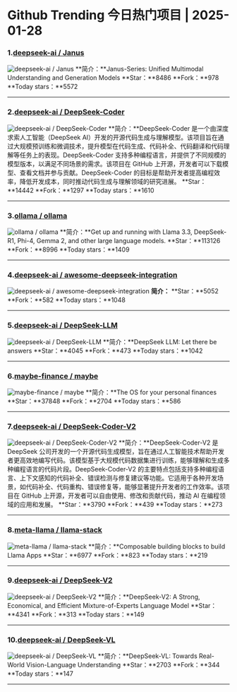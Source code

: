 # Github Trending 今日热门项目 | 2025-01-28
### 1.[deepseek-ai / Janus](https://github.com/deepseek-ai/Janus)

![deepseek-ai / Janus](https://opengraph.githubassets.com/ceeecfc4240bd8847f347f61996c2442746c010cc788fb1f190fe380c2f7b7e5/deepseek-ai/Janus)
**简介：**Janus-Series: Unified Multimodal Understanding and Generation Models
**Star：**8486
**Fork：**978
**Today stars：**5572

---

### 2.[deepseek-ai / DeepSeek-Coder](https://github.com/deepseek-ai/DeepSeek-Coder)

![deepseek-ai / DeepSeek-Coder](https://opengraph.githubassets.com/c7e08d55d08d0ce721cc5aa8b90c115c359c0cf5b34d1909c99f5489bf355fe8/deepseek-ai/DeepSeek-Coder)
**简介：**DeepSeek-Coder 是一个由深度求索人工智能（DeepSeek AI）开发的开源代码生成与理解模型。该项目旨在通过大规模预训练和微调技术，提升模型在代码生成、代码补全、代码翻译和代码理解等任务上的表现。DeepSeek-Coder 支持多种编程语言，并提供了不同规模的模型版本，以满足不同场景的需求。该项目在 GitHub 上开源，开发者可以下载模型、查看文档并参与贡献。DeepSeek-Coder 的目标是帮助开发者提高编程效率，降低开发成本，同时推动代码生成与理解领域的研究进展。
**Star：**14442
**Fork：**1297
**Today stars：**1610

---

### 3.[ollama / ollama](https://github.com/ollama/ollama)

![ollama / ollama](https://opengraph.githubassets.com/3936dcf0f2c66df47e7a7d057257f6ece948325a24537e50ce2a07e19fa94cdb/ollama/ollama)
**简介：**Get up and running with Llama 3.3, DeepSeek-R1, Phi-4, Gemma 2, and other large language models.
**Star：**113126
**Fork：**8996
**Today stars：**1409

---

### 4.[deepseek-ai / awesome-deepseek-integration](https://github.com/deepseek-ai/awesome-deepseek-integration)

![deepseek-ai / awesome-deepseek-integration](https://opengraph.githubassets.com/142646833fe508a655fac585c2145101166298f9534a794cf887dfd60f98fc40/deepseek-ai/awesome-deepseek-integration)
**简介：**
**Star：**5052
**Fork：**582
**Today stars：**1048

---

### 5.[deepseek-ai / DeepSeek-LLM](https://github.com/deepseek-ai/DeepSeek-LLM)

![deepseek-ai / DeepSeek-LLM](https://opengraph.githubassets.com/69d3f175cfe7c717423187e410b247e7529c86dedd0f1d41ba16b288e5d3f940/deepseek-ai/DeepSeek-LLM)
**简介：**DeepSeek LLM: Let there be answers
**Star：**4045
**Fork：**473
**Today stars：**1042

---

### 6.[maybe-finance / maybe](https://github.com/maybe-finance/maybe)

![maybe-finance / maybe](https://repository-images.githubusercontent.com/737898780/830b4632-dd82-4492-818f-a9c707b16663)
**简介：**The OS for your personal finances
**Star：**37848
**Fork：**2704
**Today stars：**586

---

### 7.[deepseek-ai / DeepSeek-Coder-V2](https://github.com/deepseek-ai/DeepSeek-Coder-V2)

![deepseek-ai / DeepSeek-Coder-V2](https://opengraph.githubassets.com/f2a44f3d56c1134bc46720ffe5db182e9ed39a878e2e4b87a3b9dd51f19b8f58/deepseek-ai/DeepSeek-Coder-V2)
**简介：**DeepSeek-Coder-V2 是 DeepSeek 公司开发的一个开源代码生成模型，旨在通过人工智能技术帮助开发者更高效地编写代码。该模型基于大规模代码数据集进行训练，能够理解和生成多种编程语言的代码片段。DeepSeek-Coder-V2 的主要特点包括支持多种编程语言、上下文感知的代码补全、错误检测与修复建议等功能。它适用于各种开发场景，如代码补全、代码重构、错误修复等，能够显著提升开发者的工作效率。该项目在 GitHub 上开源，开发者可以自由使用、修改和贡献代码，推动 AI 在编程领域的应用和发展。
**Star：**3790
**Fork：**439
**Today stars：**273

---

### 8.[meta-llama / llama-stack](https://github.com/meta-llama/llama-stack)

![meta-llama / llama-stack](https://opengraph.githubassets.com/984625786fc7146e7df869cd04aac79455ec38b7d21017bff4936847a508c809/meta-llama/llama-stack)
**简介：**Composable building blocks to build Llama Apps
**Star：**6977
**Fork：**823
**Today stars：**219

---

### 9.[deepseek-ai / DeepSeek-V2](https://github.com/deepseek-ai/DeepSeek-V2)

![deepseek-ai / DeepSeek-V2](https://opengraph.githubassets.com/90c03e0f3009c98182ca1d4a2ff06760a3287b74375ab697b207c29fd72aa43f/deepseek-ai/DeepSeek-V2)
**简介：**DeepSeek-V2: A Strong, Economical, and Efficient Mixture-of-Experts Language Model
**Star：**4341
**Fork：**313
**Today stars：**149

---

### 10.[deepseek-ai / DeepSeek-VL](https://github.com/deepseek-ai/DeepSeek-VL)

![deepseek-ai / DeepSeek-VL](https://opengraph.githubassets.com/0e0e5dd444bc558057e4ce645325edc5e860aaa083e5bb6ebe50993a432b4972/deepseek-ai/DeepSeek-VL)
**简介：**DeepSeek-VL: Towards Real-World Vision-Language Understanding
**Star：**2703
**Fork：**344
**Today stars：**147

---

